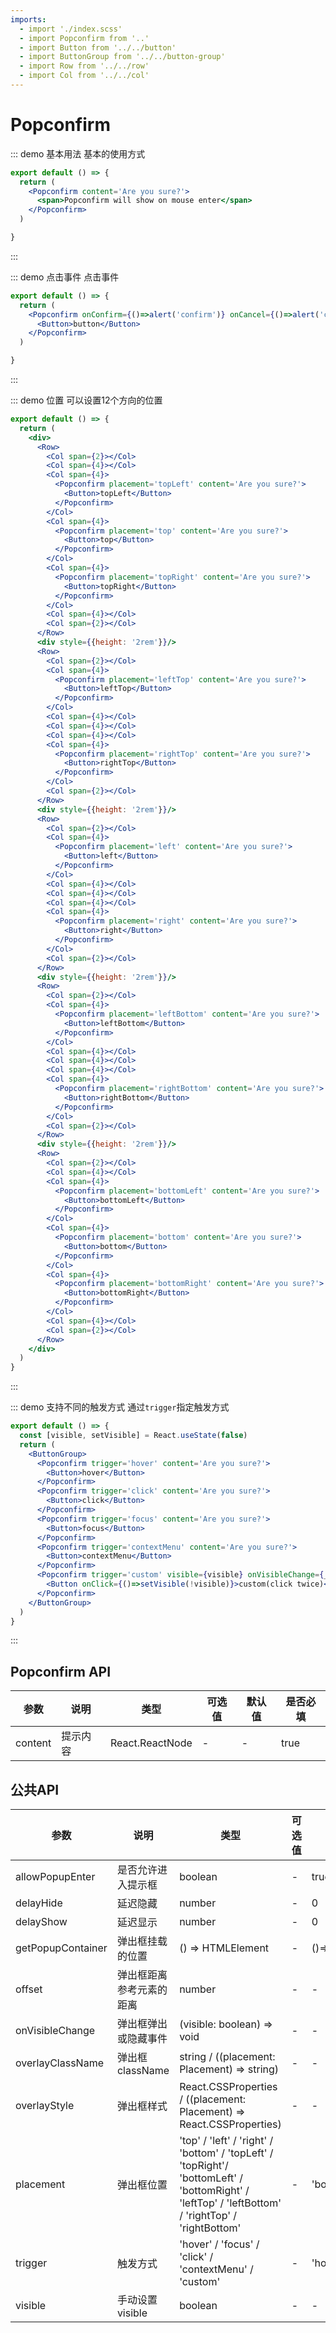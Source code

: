```yaml
---
imports:
  - import './index.scss'
  - import Popconfirm from '..'
  - import Button from '../../button'
  - import ButtonGroup from '../../button-group'
  - import Row from '../../row'
  - import Col from '../../col'
---
```

# Popconfirm

::: demo 基本用法
基本的使用方式

```jsx
export default () => {
  return (
    <Popconfirm content='Are you sure?'>
      <span>Popconfirm will show on mouse enter</span>
    </Popconfirm>
  )

}
```

:::

::: demo 点击事件
点击事件

```jsx
export default () => {
  return (
    <Popconfirm onConfirm={()=>alert('confirm')} onCancel={()=>alert('cancel')} content='Are you sure?'>
      <Button>button</Button>
    </Popconfirm>
  )

}
```

:::

::: demo 位置
可以设置12个方向的位置

```jsx
export default () => {
  return (
    <div>
      <Row>
        <Col span={2}></Col>
        <Col span={4}></Col>
        <Col span={4}>
          <Popconfirm placement='topLeft' content='Are you sure?'>
            <Button>topLeft</Button>
          </Popconfirm>
        </Col>
        <Col span={4}>
          <Popconfirm placement='top' content='Are you sure?'>
            <Button>top</Button>
          </Popconfirm>
        </Col>
        <Col span={4}>
          <Popconfirm placement='topRight' content='Are you sure?'>
            <Button>topRight</Button>
          </Popconfirm>
        </Col>
        <Col span={4}></Col>
        <Col span={2}></Col>
      </Row>
      <div style={{height: '2rem'}}/>
      <Row>
        <Col span={2}></Col>
        <Col span={4}>
          <Popconfirm placement='leftTop' content='Are you sure?'>
            <Button>leftTop</Button>
          </Popconfirm>
        </Col>
        <Col span={4}></Col>
        <Col span={4}></Col>
        <Col span={4}></Col>
        <Col span={4}>
          <Popconfirm placement='rightTop' content='Are you sure?'>
            <Button>rightTop</Button>
          </Popconfirm>
        </Col>
        <Col span={2}></Col>
      </Row>
      <div style={{height: '2rem'}}/>
      <Row>
        <Col span={2}></Col>
        <Col span={4}>
          <Popconfirm placement='left' content='Are you sure?'>
            <Button>left</Button>
          </Popconfirm>
        </Col>
        <Col span={4}></Col>
        <Col span={4}></Col>
        <Col span={4}></Col>
        <Col span={4}>
          <Popconfirm placement='right' content='Are you sure?'>
            <Button>right</Button>
          </Popconfirm>
        </Col>
        <Col span={2}></Col>
      </Row>
      <div style={{height: '2rem'}}/>
      <Row>
        <Col span={2}></Col>
        <Col span={4}>
          <Popconfirm placement='leftBottom' content='Are you sure?'>
            <Button>leftBottom</Button>
          </Popconfirm>
        </Col>
        <Col span={4}></Col>
        <Col span={4}></Col>
        <Col span={4}></Col>
        <Col span={4}>
          <Popconfirm placement='rightBottom' content='Are you sure?'>
            <Button>rightBottom</Button>
          </Popconfirm>
        </Col>
        <Col span={2}></Col>
      </Row>
      <div style={{height: '2rem'}}/>
      <Row>
        <Col span={2}></Col>
        <Col span={4}></Col>
        <Col span={4}>
          <Popconfirm placement='bottomLeft' content='Are you sure?'>
            <Button>bottomLeft</Button>
          </Popconfirm>
        </Col>
        <Col span={4}>
          <Popconfirm placement='bottom' content='Are you sure?'>
            <Button>bottom</Button>
          </Popconfirm>
        </Col>
        <Col span={4}>
          <Popconfirm placement='bottomRight' content='Are you sure?'>
            <Button>bottomRight</Button>
          </Popconfirm>
        </Col>
        <Col span={4}></Col>
        <Col span={2}></Col>
      </Row>
    </div>
  )
}

```

:::

::: demo 支持不同的触发方式
通过`trigger`指定触发方式

```jsx
export default () => {
  const [visible, setVisible] = React.useState(false)
  return (
    <ButtonGroup>
      <Popconfirm trigger='hover' content='Are you sure?'>
        <Button>hover</Button>
      </Popconfirm>
      <Popconfirm trigger='click' content='Are you sure?'>
        <Button>click</Button>
      </Popconfirm>
      <Popconfirm trigger='focus' content='Are you sure?'>
        <Button>focus</Button>
      </Popconfirm>
      <Popconfirm trigger='contextMenu' content='Are you sure?'>
        <Button>contextMenu</Button>
      </Popconfirm>
      <Popconfirm trigger='custom' visible={visible} onVisibleChange={_visible => setVisible(_visible)} content='Are you sure?'>
        <Button onClick={()=>setVisible(!visible)}>custom(click twice)</Button>
      </Popconfirm>
    </ButtonGroup>
  )
}

```

:::

## Popconfirm API

| 参数   | 说明                                       | 类型            | 可选值 | 默认值 | 是否必填
| ------ | ------------------------------------------ | --------------- | ------ | ------ | --- |
| content | 提示内容            | React.ReactNode  | -  | -| true|

## 公共API

| 参数   | 说明                                       | 类型            | 可选值 | 默认值 | 是否必填
| ------ | ------------------------------------------ | --------------- | ------ | ------ | --- |
| allowPopupEnter | 是否允许进入提示框            | boolean  | -  | true | false|
| delayHide | 延迟隐藏            | number  | -  | 0 | false|
| delayShow | 延迟显示            | number  | -  | 0 | false|
| getPopupContainer | 弹出框挂载的位置            | () => HTMLElement  | -  | ()=>document.body | false|
| offset | 弹出框距离参考元素的距离            | number  | -  | - | false|
| onVisibleChange | 弹出框弹出或隐藏事件            | (visible: boolean) => void  | -  | - | false|
| overlayClassName | 弹出框className            | string / ((placement: Placement) => string)  | -  | - | false|
| overlayStyle | 弹出框样式           | React.CSSProperties / ((placement: Placement) => React.CSSProperties)  | -  | - | false|
| placement | 弹出框位置           |  'top' / 'left' / 'right' / 'bottom' / 'topLeft' / 'topRight'/ 'bottomLeft' / 'bottomRight' / 'leftTop' / 'leftBottom' / 'rightTop' / 'rightBottom'  | -  | 'bottom' | false|
| trigger | 触发方式           | 'hover' / 'focus' / 'click' / 'contextMenu' / 'custom'  | -  | 'hover' | false|
| visible | 手动设置visible           | boolean  | -  | - | false|
